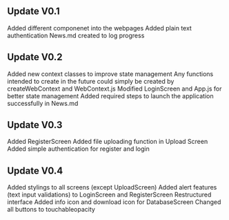 ## Update V0.1
Added different componenet into the webpages 
Added plain text authentication
News.md created to log progress

## Update V0.2
Added new context classes to improve state management
Any functions intended to create in the future could simply be created by createWebContext and WebContext.js 
Modified LoginScreen and App.js for better state management
Added required steps to launch the application successfully in News.md

## Update V0.3
Added RegisterScreen
Added file uploading function in Upload Screen
Added simple authentication for register and login

## Update V0.4
Added stylings to all screens (except UploadScreen)
Added alert features (text input validations) to LoginScreen and RegisterScreen
Restructured interface
Added info icon and download icon for DatabaseScreen
Changed all buttons to touchableopacity